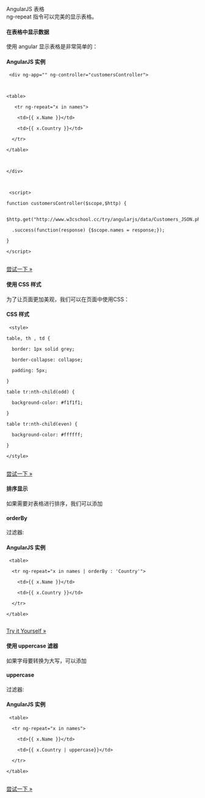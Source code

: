  AngularJS 表格  
 ng-repeat 指令可以完美的显示表格。 

 

#### 在表格中显示数据

 使用 angular 显示表格是非常简单的：

  
#### AngularJS 实例

 
```
 <div ng-app="" ng-controller="customersController"> 



<table>

   <tr ng-repeat="x in names">

    <td>{{ x.Name }}</td>

    <td>{{ x.Country }}</td>

  </tr>

</table>



</div>



 <script>

function customersController($scope,$http) {

  $http.get("http://www.w3cschool.cc/try/angularjs/data/Customers_JSON.php")

  .success(function(response) {$scope.names = response;});

}

</script> 


```
 

[尝试一下 »](http://www.w3cschool.cc/try/try.php?filename=try_ng_tables_simple) 

 



#### 使用 CSS 样式

 为了让页面更加美观，我们可以在页面中使用CSS：

  
#### CSS 样式

 
```
 <style>

table, th , td {

  border: 1px solid grey;

  border-collapse: collapse;

  padding: 5px;

}

table tr:nth-child(odd) {

  background-color: #f1f1f1;

}

table tr:nth-child(even) {

  background-color: #ffffff;

}

</style> 


```
 

[尝试一下 »](http://www.w3cschool.cc/try/try.php?filename=try_ng_tables_css) 

 



#### 排序显示

 如果需要对表格进行排序，我们可以添加 

#### orderBy

 过滤器:  

  
#### AngularJS 实例

 
```
 <table>

  <tr ng-repeat="x in names | orderBy : 'Country'">

    <td>{{ x.Name }}</td>

    <td>{{ x.Country }}</td>

  </tr>

</table> 


```
 

[Try it Yourself »](http://www.w3cschool.cc/try/try.php?filename=try_ng_tables_orderby) 

 



#### 使用 uppercase 滤器

 如果字母要转换为大写，可以添加 

#### uppercase

 过滤器:  

  
#### AngularJS 实例

 
```
 <table>

  <tr ng-repeat="x in names">

    <td>{{ x.Name }}</td>

    <td>{{ x.Country | uppercase}}</td>

  </tr>

</table> 


```
 

[尝试一下 »](http://www.w3cschool.cc/try/try.php?filename=try_ng_tables_ucase) 

 

